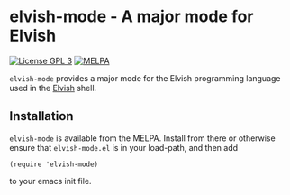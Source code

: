 elvish-mode - A major mode for Elvish
=====================================

[![License GPL 3][badge-license]][license]
[![MELPA][badge-melpa]][melpa-elvish-mode]

`elvish-mode` provides a major mode for the Elvish programming language
used in the [Elvish][] shell.

Installation
------------

`elvish-mode` is available from the MELPA. Install from there or otherwise
ensure that `elvish-mode.el` is in your load-path, and then add

    (require 'elvish-mode)

to your emacs init file.

[Elvish]: http://elvish.io
[badge-license]: https://img.shields.io/badge/license-GPL_3-green.svg?dummy
[license]: https://github.com/ALSchwalm/elvish-mode/blob/master/LICENSE
[badge-melpa]: https://melpa.org/packages/elvish-mode-badge.svg
[melpa-elvish-mode]: https://melpa.org/#/elvish-mode
